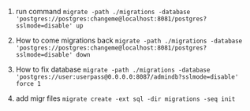 1. run command
 `migrate -path ./migrations -database 'postgres://postgres:changeme@localhost:8081/postgres?sslmode=disable' up` 

2. How to come migrations back 
 `migrate -path ./migrations -database 'postgres://postgres:changeme@localhost:8081/postgres?sslmode=disable' down` 

3. How to fix database 
`migrate -path ./migrations -database 'postgres://user:userpass@0.0.0.0:8087/admindb?sslmode=disable' force 1 `

4. add migr files
`migrate create -ext sql -dir migrations -seq init `